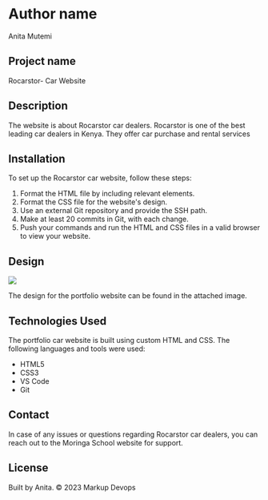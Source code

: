 # Author name

Anita Mutemi

## Project name

Rocarstor- Car Website

## Description

The website is about Rocarstor car dealers. Rocarstor is one of the best leading car dealers in Kenya. They offer car purchase and rental services

## Installation

To set up the Rocarstor car website, follow these steps:

1. Format the HTML file by including relevant elements.
2. Format the CSS file for the website's design.
3. Use an external Git repository and provide the SSH path.
4. Make at least 20 commits in Git, with each change.
5. Push your commands and run the HTML and CSS files in a valid browser to view your website.

## Design
![](Landing-page.png)

The design for the portfolio website can be found in the attached image.

## Technologies Used

The portfolio car website is built using custom HTML and CSS. The following languages and tools were used:

- HTML5
- CSS3
- VS Code
- Git

## Contact

In case of any issues or questions regarding Rocarstor car dealers, you can reach out to the Moringa School website for support.

## License

Built by Anita. &copy; 2023 Markup Devops
